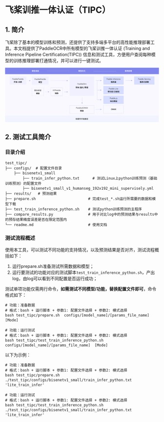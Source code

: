 
# 飞桨训推一体认证（TIPC）

## 1. 简介

飞桨除了基本的模型训练和预测，还提供了支持多端多平台的高性能推理部署工具。本文档提供了PaddleOCR中所有模型的飞桨训推一体认证 (Training and Inference Pipeline Certification(TIPC)) 信息和测试工具，方便用户查阅每种模型的训练推理部署打通情况，并可以进行一键测试。

<div align="center">
    <img src="docs/guide.png" width="1000">
</div>


## 2. 测试工具简介
### 目录介绍

```shell
test_tipc/
├── configs/  # 配置文件目录
    ├── bisenetv1_small    
        ├── train_infer_python.txt      # 测试Linux上python训练预测（基础训练预测）的配置文件
        ├── bisenetv1_small_v1_humanseg_192x192_mini_supervisely.yml
├── results/   # 预测结果
├── prepare.sh                        # 完成test_*.sh运行所需要的数据和模型下载
├── test_train_inference_python.sh    # 测试python训练预测的主程序
├── compare_results.py                # 用于对比log中的预测结果与results中的预存结果精度误差是否在限定范围内
└── readme.md                         # 使用文档
```

### 测试流程概述

使用本工具，可以测试不同功能的支持情况，以及预测结果是否对齐，测试流程概括如下：

1. 运行prepare.sh准备测试所需数据和模型；
2. 运行要测试的功能对应的测试脚本`test_train_inference_python.sh`，产出log，由log可以看到不同配置是否运行成功；

测试单项功能仅需两行命令，**如需测试不同模型/功能，替换配置文件即可**，命令格式如下：
```shell
# 功能：准备数据
# 格式：bash + 运行脚本 + 参数1: 配置文件选择 + 参数2: 模式选择
bash test_tipc/prepare.sh  configs/[model_name]/[params_file_name]  [Mode]

# 功能：运行测试
# 格式：bash + 运行脚本 + 参数1: 配置文件选择 + 参数2: 模式选择
bash test_tipc/test_train_inference_python.sh configs/[model_name]/[params_file_name]  [Mode]
```

以下为示例：
```shell
# 功能：准备数据
# 格式：bash + 运行脚本 + 参数1: 配置文件选择 + 参数2: 模式选择
bash test_tipc/prepare.sh ./test_tipc/configs/bisenetv1_small/train_infer_python.txt 'lite_train_infer'

# 功能：运行测试
# 格式：bash + 运行脚本 + 参数1: 配置文件选择 + 参数2: 模式选择
bash test_tipc/test_train_inference_python.sh ./test_tipc/configs/bisenetv1_small/train_infer_python.txt 'lite_train_infer'
```

